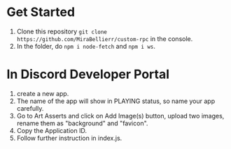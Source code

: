 # Get Started
1. Clone this repository `git clone https://github.com/MiraBellierr/custom-rpc` in the console.
2. In the folder, do `npm i node-fetch` and `npm i ws`.

# In Discord Developer Portal
1. create a new app.
2. The name of the app will show in PLAYING status, so name your app carefully.
3. Go to Art Asserts and click on Add Image(s) button, upload two images, rename them as "background" and "favicon".
4. Copy the Application ID.
5. Follow further instruction in index.js.
